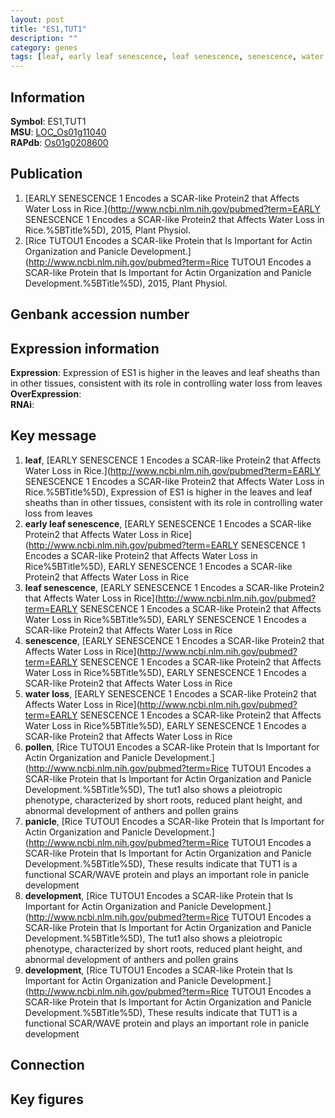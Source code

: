 ```yaml
---
layout: post
title: "ES1,TUT1"
description: ""
category: genes
tags: [leaf, early leaf senescence, leaf senescence, senescence, water loss, pollen, panicle, development]
---
```


## Information
__Symbol__: ES1,TUT1  
__MSU__: [LOC_Os01g11040](http://rice.plantbiology.msu.edu/cgi-bin/ORF_infopage.cgi?orf=LOC_Os01g11040)  
__RAPdb__: [Os01g0208600](http://rapdb.dna.affrc.go.jp/viewer/gbrowse_details/irgsp1?name=Os01g0208600)  

## Publication
1. [EARLY SENESCENCE 1 Encodes a SCAR-like Protein2 that Affects Water Loss in Rice.](http://www.ncbi.nlm.nih.gov/pubmed?term=EARLY SENESCENCE 1 Encodes a SCAR-like Protein2 that Affects Water Loss in Rice.%5BTitle%5D), 2015, Plant Physiol.
2. [Rice TUTOU1 Encodes a SCAR-like Protein that Is Important for Actin Organization and Panicle Development.](http://www.ncbi.nlm.nih.gov/pubmed?term=Rice TUTOU1 Encodes a SCAR-like Protein that Is Important for Actin Organization and Panicle Development.%5BTitle%5D), 2015, Plant Physiol.

## Genbank accession number

## Expression information
__Expression__: Expression of ES1 is higher in the leaves and leaf sheaths than in other tissues, consistent with its role in controlling water loss from leaves  
__OverExpression__:  
__RNAi__:  

## Key message
1. __leaf__, [EARLY SENESCENCE 1 Encodes a SCAR-like Protein2 that Affects Water Loss in Rice.](http://www.ncbi.nlm.nih.gov/pubmed?term=EARLY SENESCENCE 1 Encodes a SCAR-like Protein2 that Affects Water Loss in Rice.%5BTitle%5D),  Expression of ES1 is higher in the leaves and leaf sheaths than in other tissues, consistent with its role in controlling water loss from leaves
2. __early leaf senescence__, [EARLY SENESCENCE 1 Encodes a SCAR-like Protein2 that Affects Water Loss in Rice](http://www.ncbi.nlm.nih.gov/pubmed?term=EARLY SENESCENCE 1 Encodes a SCAR-like Protein2 that Affects Water Loss in Rice%5BTitle%5D), EARLY SENESCENCE 1 Encodes a SCAR-like Protein2 that Affects Water Loss in Rice
3. __leaf senescence__, [EARLY SENESCENCE 1 Encodes a SCAR-like Protein2 that Affects Water Loss in Rice](http://www.ncbi.nlm.nih.gov/pubmed?term=EARLY SENESCENCE 1 Encodes a SCAR-like Protein2 that Affects Water Loss in Rice%5BTitle%5D), EARLY SENESCENCE 1 Encodes a SCAR-like Protein2 that Affects Water Loss in Rice
4. __senescence__, [EARLY SENESCENCE 1 Encodes a SCAR-like Protein2 that Affects Water Loss in Rice](http://www.ncbi.nlm.nih.gov/pubmed?term=EARLY SENESCENCE 1 Encodes a SCAR-like Protein2 that Affects Water Loss in Rice%5BTitle%5D), EARLY SENESCENCE 1 Encodes a SCAR-like Protein2 that Affects Water Loss in Rice
5. __water loss__, [EARLY SENESCENCE 1 Encodes a SCAR-like Protein2 that Affects Water Loss in Rice](http://www.ncbi.nlm.nih.gov/pubmed?term=EARLY SENESCENCE 1 Encodes a SCAR-like Protein2 that Affects Water Loss in Rice%5BTitle%5D), EARLY SENESCENCE 1 Encodes a SCAR-like Protein2 that Affects Water Loss in Rice
6. __pollen__, [Rice TUTOU1 Encodes a SCAR-like Protein that Is Important for Actin Organization and Panicle Development.](http://www.ncbi.nlm.nih.gov/pubmed?term=Rice TUTOU1 Encodes a SCAR-like Protein that Is Important for Actin Organization and Panicle Development.%5BTitle%5D),  The tut1 also shows a pleiotropic phenotype, characterized by short roots, reduced plant height, and abnormal development of anthers and pollen grains
7. __panicle__, [Rice TUTOU1 Encodes a SCAR-like Protein that Is Important for Actin Organization and Panicle Development.](http://www.ncbi.nlm.nih.gov/pubmed?term=Rice TUTOU1 Encodes a SCAR-like Protein that Is Important for Actin Organization and Panicle Development.%5BTitle%5D),  These results indicate that TUT1 is a functional SCAR/WAVE protein and plays an important role in panicle development
8. __development__, [Rice TUTOU1 Encodes a SCAR-like Protein that Is Important for Actin Organization and Panicle Development.](http://www.ncbi.nlm.nih.gov/pubmed?term=Rice TUTOU1 Encodes a SCAR-like Protein that Is Important for Actin Organization and Panicle Development.%5BTitle%5D),  The tut1 also shows a pleiotropic phenotype, characterized by short roots, reduced plant height, and abnormal development of anthers and pollen grains
9. __development__, [Rice TUTOU1 Encodes a SCAR-like Protein that Is Important for Actin Organization and Panicle Development.](http://www.ncbi.nlm.nih.gov/pubmed?term=Rice TUTOU1 Encodes a SCAR-like Protein that Is Important for Actin Organization and Panicle Development.%5BTitle%5D),  These results indicate that TUT1 is a functional SCAR/WAVE protein and plays an important role in panicle development

## Connection

## Key figures


